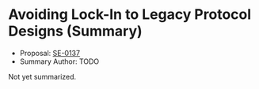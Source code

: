 # Avoiding Lock-In to Legacy Protocol Designs (Summary)

* Proposal: [SE-0137](https://github.com/apple/swift-evolution/blob/main/proposals/0137-avoiding-lock-in.md)
* Summary Author: TODO

Not yet summarized.
